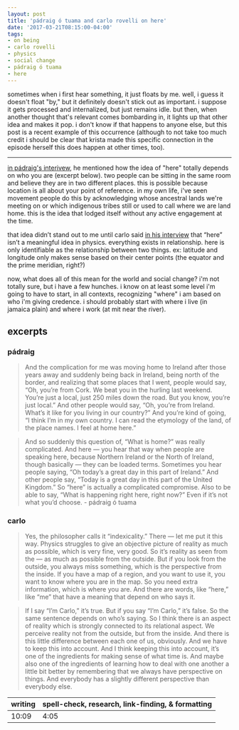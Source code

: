 ```yaml
---
layout: post
title: 'pádraig ó tuama and carlo rovelli on here'
date: '2017-03-21T08:15:00-04:00'
tags:
- on being
- carlo rovelli
- physics
- social change
- pádraig ó tuama
- here
--- 
```


sometimes when i first hear something, it just floats by me. well, i guess it doesn't float "by," but it definitely doesn't stick out as important. i suppose it gets processed and internalized, but just remains idle. but then, when another thought that's relevant comes bombarding in, it lights up that other idea and makes it pop. i don't know if that happens to anyone else, but this post is a recent example of this occurrence (although to not take too much credit i should be clear that krista made this specific connection in the episode herself this does happen at other times, too).

---

[in pádraig's interivew](http://onbeing.org/programs/padraig-o-tuama-belonging-creates-and-undoes-us-both/), he mentioned how the idea of "here" totally depends on who you are (excerpt below). two people can be sitting in the same room and believe they are in two different places. this is possible because location is all about your point of reference. in my own life, i've seen movement people do this by acknowledging whose ancestral lands we're meeting on or which indigenous tribes still or used to call where we are land home. this is the idea that lodged itself without any active engagement at the time.

that idea didn’t stand out to me until carlo said [in his interview](http://www.onbeing.org/programs/carlo-rovelli-all-reality-is-interaction) that “here” isn’t a meaningful idea in physics. everything exists in relationship. here is only identifiable as the relationship between two things. ex: latitude and longitude only makes sense based on their center points (the equator and the prime meridian, right?)

now, what does all of this mean for the world and social change? i'm not totally sure, but i have a few hunches. i know on at least some level i'm going to have to start, in all contexts, recognizing "where" i am based on who i'm giving credence. i should probably start with where i live (in jamaica plain) and where i work (at mit near the river). 

## excerpts

### pádraig

> And the complication for me was moving home to Ireland after those years away and suddenly being back in Ireland, being north of the border, and realizing that some places that I went, people would say, “Oh, you’re from Cork. We beat you in the hurling last weekend. You’re just a local, just 250 miles down the road. But you know, you’re just local.” And other people would say, “Oh, you’re from Ireland. What’s it like for you living in our country?” And you’re kind of going, “I think I’m in my own country. I can read the etymology of the land, of the place names. I feel at home here.”

> And so suddenly this question of, “What is home?” was really complicated. And here — you hear that way when people are speaking here, because Northern Ireland or the North of Ireland, though basically — they can be loaded terms. Sometimes you hear people saying, “Oh today’s a great day in this part of Ireland.” And other people say, “Today is a great day in this part of the United Kingdom.” So “here” is actually a complicated compromise. Also to be able to say, “What is happening right here, right now?” Even if it’s not what you’d choose. - pádraig ó tuama

### carlo

> Yes, the philosopher calls it “indexicality.” There — let me put it this way. Physics struggles to give an objective picture of reality as much as possible, which is very fine, very good. So it’s reality as seen from the — as much as possible from the outside. But if you look from the outside, you always miss something, which is the perspective from the inside. If you have a map of a region, and you want to use it, you want to know where you are in the map. So you need extra information, which is where you are. And there are words, like “here,” like “me” that have a meaning that depend on who says it.

> If I say “I’m Carlo,” it’s true. But if you say “I’m Carlo,” it’s false. So the same sentence depends on who’s saying. So I think there is an aspect of reality which is strongly connected to its relational aspect. We perceive reality not from the outside, but from the inside. And there is this little difference between each one of us, obviously. And we have to keep this into account. And I think keeping this into account, it’s one of the ingredients for making sense of what time is. And maybe also one of the ingredients of learning how to deal with one another a little bit better by remembering that we always have perspective on things. And everybody has a slightly different perspective than everybody else.

<table>
	<thead>
		<tr>
			<th>writing</th>
			<th>spell-check, research, link-finding, & formatting</th>
		</tr>
	</thead>
	<tbody>
		<tr>
			<td>10:09</td>
			<td>4:05</td>
		</tr>
	</tbody>
</table>